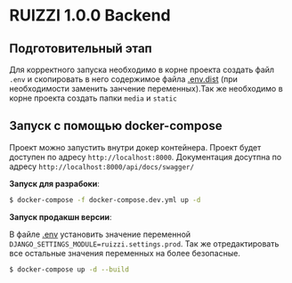 # RUIZZI 1.0.0 Backend

## Подготовительный этап

Для корректного запуска необходимо в корне проекта создать файл
`.env` и скопировать в него содержимое файла [.env.dist](.env.dist)
(при необходимости заменить занчение переменных).Так же необходимо в корне проекта
создать папки `media` и `static`

## Запуск с помощью docker-compose
Проект можно запустить внутри докер контейнера. Проект будет доступен по адресу
`http://localhost:8000`. Документация досутпна по адресу `http://localhost:8000/api/docs/swagger/`

__Запуск для разрабоки__:

```bash
$ docker-compose -f docker-compose.dev.yml up -d
```

__Запуск продакшн версии__:

В файле [.env](.env) установить значение переменной `DJANGO_SETTINGS_MODULE=ruizzi.settings.prod`.
Так же отредактировать все остальные значения переменных на более безопасные.

```bash
$ docker-compose up -d --build
```